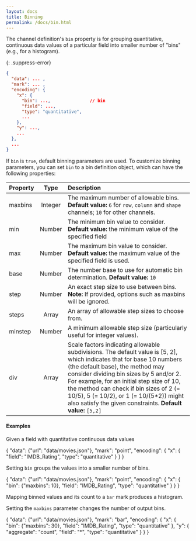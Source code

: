 ```yaml
---
layout: docs
title: Binning
permalink: /docs/bin.html
---
```


The channel definition's `bin` property is for grouping quantitative, continuous data values of a particular field into smaller number of "bins" (e.g., for a histogram).

{: .suppress-error}
```json
{
  "data": ... ,
  "mark": ... ,
  "encoding": {
    "x": {
      "bin": ...,               // bin
      "field": ...,
      "type": "quantitative",
      ...
    },
    "y": ...,
    ...
  },
  ...
}
```

If `bin` is `true`, default binning parameters are used.  To customize binning parameters, you can set `bin` to a bin definition object, which can have the following properties:

| Property      | Type          | Description    |
| :------------ |:-------------:| :------------- |
| maxbins       | Integer       | The maximum number of allowable bins.  <span class="note-line">__Default value:__ `6` for `row`, `column` and `shape` channels; `10` for other channels.</span> |
| min                 | Number              | The minimum bin value to consider. <span class="note-line">__Default value:__ the minimum value of the specified field </span>|
| max                 | Number              | The maximum bin value to consider. <span class="note-line">__Default value:__ the maximum value of the specified field is used.</span>|
| base                | Number              | The number base to use for automatic bin determination.  <span class="note-line">__Default value:__ `10`</span> |
| step                | Number              | An exact step size to use between bins. <span class="note-line">__Note:__ If provided, options such as maxbins will be ignored. </span>|
| steps               | Array               | An array of allowable step sizes to choose from.|
| minstep             | Number              | A minimum allowable step size (particularly useful for integer values).|
| div                 | Array               | Scale factors indicating allowable subdivisions. The default value is [5, 2], which indicates that for base 10 numbers (the default base), the method may consider dividing bin sizes by 5 and/or 2. For example, for an initial step size of 10, the method can check if bin sizes of 2 (= 10/5), 5 (= 10/2), or 1 (= 10/(5*2)) might also satisfy the given constraints. <span class="note-line">__Default value:__ `[5,2]`</span> |

#### Examples

Given a field with quantitative continuous data values

<div class="vl-example">
{
  "data": {"url": "data/movies.json"},
  "mark": "point",
  "encoding": {
    "x": {
      "field": "IMDB_Rating",
      "type": "quantitative"
    }
  }
}
</div>


Setting `bin` groups the values into a smaller number of bins.

<div class="vl-example">
{
  "data": {"url": "data/movies.json"},
  "mark": "point",
  "encoding": {
    "x": {
      "bin": {"maxbins": 10},
      "field": "IMDB_Rating",
      "type": "quantitative"
    }
  }
}
</div>


Mapping binned values and its count to a `bar` mark produces a histogram.

<span class="vl-example" data-name="histogram"></span>


Setting the `maxbins` parameter changes the number of output bins.

<div class="vl-example">
{
  "data": {"url": "data/movies.json"},
  "mark": "bar",
  "encoding": {
    "x": {
      "bin": {"maxbins": 30},
      "field": "IMDB_Rating",
      "type": "quantitative"
    },
    "y": {
      "aggregate": "count",
      "field": "*",
      "type": "quantitative"
    }
  }
}
</div>
